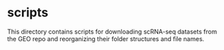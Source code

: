 # scripts

This directory contains scripts for downloading scRNA-seq datasets from the GEO repo and reorganizing their folder structures and file names.
